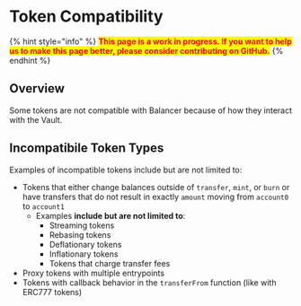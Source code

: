 # Token Compatibility

{% hint style="info" %}
<mark style="color:red;">**This page is a work in progress. If you want to help us to make this page better, please consider contributing on GitHub.**</mark>
{% endhint %}

## Overview

Some tokens are not compatible with Balancer because of how they interact with the Vault.

## Incompatibile Token Types

Examples of incompatible tokens include but are not limited to:

* Tokens that either change balances outside of `transfer`, `mint`, or `burn` or have transfers that do not result in exactly `amount` moving from `account0` to `account1`
  * Examples **include but are not limited to**:
    * Streaming tokens
    * Rebasing tokens
    * Deflationary tokens
    * Inflationary tokens
    * Tokens that charge transfer fees
* Proxy tokens with multiple entrypoints
* Tokens with callback behavior in the `transferFrom` function (like with ERC777 tokens)
